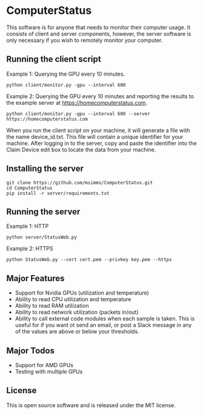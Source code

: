 # ComputerStatus
This software is for anyone that needs to monitor their computer usage. It consists of client and server components, however, the server software is only necessary if you wish to remotely monitor your computer.

## Running the client script

Example 1: Querying the GPU every 10 minutes.
```
python client/monitor.py -gpu --interval 600
```

Example 2: Querying the GPU every 10 minutes and reporting the results to the example server at https://homecomputerstatus.com.
```
python client/monitor.py -gpu --interval 600 --server https://homecomputerstatus.com
```

When you run the client script on your machine, it will generate a file with the name device_id.txt. This file will contain a unique identifier for your machine. After logging in to the server, copy and paste the identifier into the Claim Device edit box to locate the data from your machine.

## Installing the server

    git clone https://github.com/msimms/ComputerStatus.git
    cd ComputerStatus
    pip install -r server/requirements.txt
    
## Running the server

Example 1: HTTP
```
python server/StatusWeb.py
```

Example 2: HTTPS
```
python StatusWeb.py --cert cert.pem --privkey key.pem --https
```

## Major Features
* Support for Nvidia GPUs (utilization and temperature)
* Ability to read CPU utilization and temperature
* Ability to read RAM utilization
* Ability to read network utilization (packets in/out)
* Ability to call external code modules when each sample is taken. This is useful for if you want ot send an email, or post a Slack message in any of the values are above or below your thresholds.

## Major Todos
* Support for AMD GPUs
* Testing with multiple GPUs

## License
This is open source software and is released under the MIT license.
